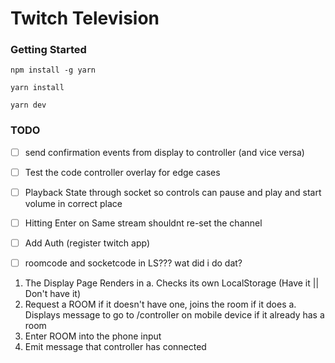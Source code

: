 # Twitch Television

### Getting Started

`npm install -g yarn`

`yarn install`

`yarn dev`

### TODO
- [ ] send confirmation events from display to controller (and vice versa)
- [ ] Test the code controller overlay for edge cases
- [ ] Playback State through socket so controls can pause and play and start volume in correct place
- [ ] Hitting Enter on Same stream shouldnt re-set the channel
- [ ] Add Auth (register twitch app)
- [ ] roomcode and socketcode in LS??? wat did i do dat?



1. The Display Page Renders in
  a. Checks its own LocalStorage (Have it || Don't have it)
2. Request a ROOM if it doesn't have one, joins the room if it does
  a. Displays message to go to /controller on mobile device if it already has a room
3. Enter ROOM into the phone input
4. Emit message that controller has connected
